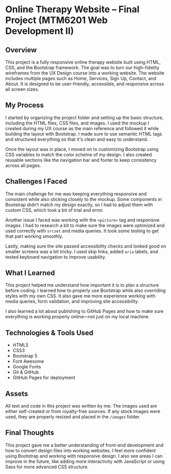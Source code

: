 # Online Therapy Website – Final Project (MTM6201 Web Development II)

## Overview

This project is a fully responsive online therapy website built using HTML, CSS, and the Bootstrap framework. The goal was to turn our high-fidelity wireframes from the UX Design course into a working website. The website includes multiple pages such as Home, Services, Sign Up, Contact, and About. It is designed to be user-friendly, accessible, and responsive across all screen sizes.

## My Process

I started by organizing the project folder and setting up the basic structure, including the HTML files, CSS files, and images. I used the mockup I created during my UX course as the main reference and followed it while building the layout with Bootstrap. I made sure to use semantic HTML tags and structured everything so that it's clean and easy to understand.

Once the layout was in place, I moved on to customizing Bootstrap using CSS variables to match the color scheme of my design. I also created reusable sections like the navigation bar and footer to keep consistency across all pages.

## Challenges I Faced

The main challenge for me was keeping everything responsive and consistent while also sticking closely to the mockup. Some components in Bootstrap didn’t match my design exactly, so I had to adjust them with custom CSS, which took a bit of trial and error.

Another issue I faced was working with the `<picture>` tag and responsive images. I had to research a bit to make sure the images were optimized and used correctly with `srcset` and media queries. It took some testing to get that part working smoothly.

Lastly, making sure the site passed accessibility checks and looked good on smaller screens was a bit tricky. I used skip links, added `aria` labels, and tested keyboard navigation to improve usability.

## What I Learned

This project helped me understand how important it is to plan a structure before coding. I learned how to properly use Bootstrap while also overriding styles with my own CSS. It also gave me more experience working with media queries, form validation, and improving site accessibility.

I also learned a lot about publishing to GitHub Pages and how to make sure everything is working properly online—not just on my local machine.

## Technologies & Tools Used

- HTML5
- CSS3
- Bootstrap 5
- Font Awesome
- Google Fonts
- Git & GitHub
- GitHub Pages for deployment

## Assets

All text and code in this project was written by me. The images used are either self-created or from royalty-free sources. If any stock images were used, they are properly resized and placed in the `/images` folder.

## Final Thoughts

This project gave me a better understanding of front-end development and how to convert design files into working websites. I feel more confident using Bootstrap and working with responsive design. I also see areas I can improve in the future, like adding more interactivity with JavaScript or using Sass for more advanced CSS structure.


